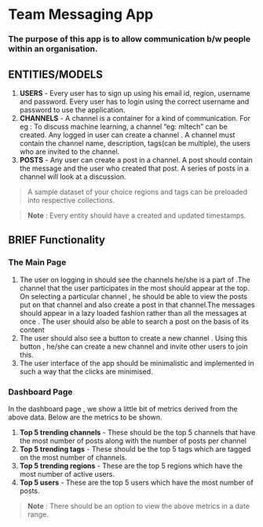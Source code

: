 # Team Messaging App
 ### The purpose of this app is to allow communication b/w people within an organisation.
 ## ENTITIES/MODELS
 1. **USERS** -   Every user has to sign up using his email id,  region, username and password.  Every user has to login using the correct username and password to use the application.
 2. **CHANNELS** - A channel is a container for a kind of communication. For eg : To discuss machine learning, a channel “eg: mltech” can be created.  Any logged in user can create a channel . A channel must contain the channel name, description, tags(can be multiple),  the users who are invited to the  channel. 
 3. **POSTS** - Any  user can create a post in a channel. A post should contain the message and the user who created that post. A series of posts in a channel will look at a discussion.
>A sample dataset of your choice regions and tags can be preloaded into respective collections.

>**Note** : Every entity should have a created and updated timestamps.
## BRIEF Functionality 
### The Main Page
  1. The user on logging in should see the channels he/she is a part of .The channel that the user participates in the most should appear at the top. On selecting a particular channel , he should be able to view the posts put on that channel and also create a post in that channel.The  messages should appear in a lazy loaded fashion rather than all the messages at once . The user should also be able to search a post on the basis of its content
  2. The user should also see a button to create a new channel . Using this button , he/she can create a new channel and invite other users to join this.
  3. The user interface of the app should be minimalistic and implemented in such a way that the clicks are minimised.

  ### Dashboard Page 
  
  In the dashboard page , we show a little bit of metrics derived from the above data. Below are the metrics to be shown.

   

   1. **Top 5 trending channels** - These should be the top 5 channels that have the most number of posts along with the number of posts per channel
   2. **Top 5 trending tags** - These should be the top 5 tags which are tagged on the most number of channels.
   3. **Top 5 trending regions** - These are the top 5 regions which have the most number of active users.
   4. **Top 5 users** - These are the top 5 users which have the most number of posts.
   > **Note** : There should be an option to view the above metrics in a date range.